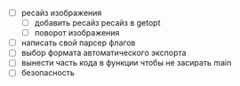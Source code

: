 - [ ] ресайз изображения
  - [ ] добавить ресайз ресайз в getopt
  - [ ] поворот изображения
- [ ] написать свой парсер флагов
- [ ] выбор формата автоматического экспорта
- [ ] вынести часть кода в функции чтобы не засирать main
- [ ] безопасность
